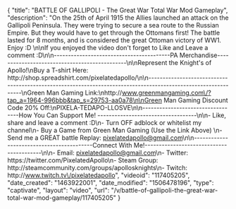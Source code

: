 {
    "title": "BATTLE OF GALLIPOLI - The Great War Total War Mod Gameplay",
    "description": "On the 25th of April 1915 the Allies launched an attack on the Gallipoli Peninsula.  They were trying to secure a sea route to the Russian Empire.  But they would have to get through the Ottomans first!  The battle lasted for 8 months, and is considered the great Ottoman victory of WW1.  Enjoy :D \n\nIf you enjoyed the video don't forget to Like and Leave a comment :D\n\n-----------------------------------------PA Merchandise----------------------------------------------\n\nRepresent the Knight's of Apollo!\nBuy a T-shirt Here: http:\/\/shop.spreadshirt.com\/pixelatedapollo\/\n\n---------------------------------------------------------------------------------------------------------------\nGreen Man Gaming Link:\nhttp:\/\/www.greenmangaming.com\/?tap_a=1964-996bbb&tap_s=29753-aa0a78\n\nGreen Man Gaming Discount Code 20% Off:\nPIXELA-TEDAPO-LLOSVE\n\n----------------------------------How You Can Support Me! -----------------------------------\n\n- Like, share and leave a comment :D\n- Turn OFF adblock or whitelist my channel\n- Buy a Game from Green Man Gaming (Use the Link Above) \n- Send me a GREAT battle Replay: pixelatedapollo@gmail.com\n\n------------------------------------------Connect With Me!-----------------------------------------\n\n- Email: pixelatedapollo@gmail.com\n- Twitter: https:\/\/twitter.com\/PixelatedApollo\n- Steam Group:  http:\/\/steamcommunity.com\/groups\/apollosknights\n- Twitch: http:\/\/www.twitch.tv\/pixelatedapollo",
    "videoid": "117405205",
    "date_created": "1463922001",
    "date_modified": "1506478196",
    "type": "captivate",
    "layout": "video",
    "url": "\/v\/battle-of-gallipoli-the-great-war-total-war-mod-gameplay\/117405205"
}
